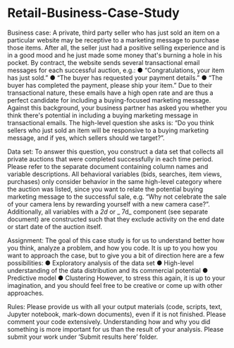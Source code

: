 # Retail-Business-Case-Study

Business case:
A private, third party seller who has just sold an item on a particular website may be receptive to a marketing message to purchase those items. After all, the seller just had a positive selling experience and is in a good mood and he just made some money that's burning a hole in his pocket. 
By contract, the website sends several transactional email messages for each successful auction, e.g.:
●	“Congratulations, your item has just sold.”
●	“The buyer has requested your payment details.”
●	“The buyer has completed the payment, please ship your item.”
Due to their transactional nature, these emails have a high open rate and are thus a perfect candidate for including a buying-focused marketing message.
Against this background, your business partner has asked you whether you think there's potential in including a buying marketing message in transactional emails. The high-level question she asks is: “Do you think sellers who just sold an item will be responsive to a buying marketing message, and if yes, which sellers should we target?”.

Data set:
To answer this question, you construct a data set that collects all private auctions that were completed successfully in each time period. Please refer to the separate document containing column names and variable descriptions. All behavioral variables (bids, searches, item views, purchases) only consider behavior in the same high-level category where the auction was listed, since you want to relate the potential buying marketing message to the successful sale, e.g. “Why not celebrate the sale of your camera lens by rewarding yourself with a new camera case?”. Additionally, all variables with a _2d_ or _ 7d_ component (see separate document) are constructed such that they exclude activity on the end date or start date of the auction itself.

Assignment:
The goal of this case study is for us to understand better how you think, analyze a problem, and how you code. It is up to you how you want to approach the case, but to give you a bit of direction here are a few possibilities:
●	Exploratory analysis of the data set
●	High-level understanding of the data distribution and its commercial potential
●	Predictive model
●	Clustering
However, to stress this again, it is up to your imagination, and you should feel free to be creative or come up with other approaches.

Rules:
Please provide us with all your output materials (code, scripts, text, Jupyter notebook, mark-down documents), even if it is not finished. Please comment your code extensively. Understanding how and why you did something is more important for us than the result of your analysis. Please submit your work under ‘Submit results here’ folder.
